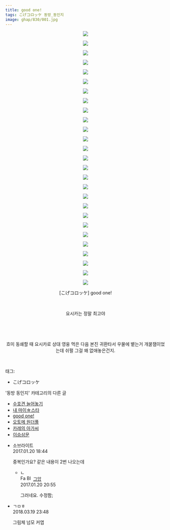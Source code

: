 ```yaml
---
title: good one!
tags: こげコロッケ 동방_동인지
image: ghap/830/001.jpg
---
```

<div class="article">
<p style="text-align: center; clear: none; float: none;"><img src="{{ site.nasurl }}/ghap/830/001.jpg"/></p>
<p style="text-align: center; clear: none; float: none;"><img src="{{ site.nasurl }}/ghap/830/002.jpg"/></p>
<p style="text-align: center; clear: none; float: none;"><img src="{{ site.nasurl }}/ghap/830/003.jpg"/></p>
<p style="text-align: center; clear: none; float: none;"><img src="{{ site.nasurl }}/ghap/830/004.jpg"/></p>
<p style="text-align: center; clear: none; float: none;"><img src="{{ site.nasurl }}/ghap/830/005.jpg"/></p>
<p style="text-align: center; clear: none; float: none;"><img src="{{ site.nasurl }}/ghap/830/006.jpg"/></p>
<p style="text-align: center; clear: none; float: none;"><img src="{{ site.nasurl }}/ghap/830/007.jpg"/></p>
<p style="text-align: center; clear: none; float: none;"><img src="{{ site.nasurl }}/ghap/830/008.jpg"/></p>
<p style="text-align: center; clear: none; float: none;"><img src="{{ site.nasurl }}/ghap/830/009.jpg"/></p>
<p style="text-align: center; clear: none; float: none;"><img src="{{ site.nasurl }}/ghap/830/010.jpg"/></p>
<p style="text-align: center; clear: none; float: none;"><img src="{{ site.nasurl }}/ghap/830/011.jpg"/></p>
<p style="text-align: center; clear: none; float: none;"><img src="{{ site.nasurl }}/ghap/830/012.jpg"/></p>
<p style="text-align: center; clear: none; float: none;"><img src="{{ site.nasurl }}/ghap/830/013.jpg"/></p>
<p style="text-align: center; clear: none; float: none;"><img src="{{ site.nasurl }}/ghap/830/014.jpg"/></p>
<p style="text-align: center; clear: none; float: none;"><img src="{{ site.nasurl }}/ghap/830/015.jpg"/></p>
<p style="text-align: center; clear: none; float: none;"><img src="{{ site.nasurl }}/ghap/830/016.jpg"/></p>
<p style="text-align: center; clear: none; float: none;"><img src="{{ site.nasurl }}/ghap/830/017.jpg"/></p>
<p style="text-align: center; clear: none; float: none;"><img src="{{ site.nasurl }}/ghap/830/018.jpg"/></p>
<p style="text-align: center; clear: none; float: none;"><img src="{{ site.nasurl }}/ghap/830/019.jpg"/></p>
<p style="text-align: center; clear: none; float: none;"><img src="{{ site.nasurl }}/ghap/830/020.jpg"/></p>
<p style="text-align: center; clear: none; float: none;"><img src="{{ site.nasurl }}/ghap/830/021.jpg"/></p>
<p style="text-align: center; clear: none; float: none;"><img src="{{ site.nasurl }}/ghap/830/022.jpg"/></p>
<p style="text-align: center; clear: none; float: none;"><img src="{{ site.nasurl }}/ghap/830/023.jpg"/></p>
<p style="text-align: center; clear: none; float: none;"><img src="{{ site.nasurl }}/ghap/830/024.jpg"/></p>
<p style="text-align: center; clear: none; float: none;"><img src="{{ site.nasurl }}/ghap/830/025.jpg"/></p>
<p style="text-align: center; clear: none; float: none;"><img src="{{ site.nasurl }}/ghap/830/026.jpg"/></p>
<p style="text-align: center; clear: none; float: none;"><img src="{{ site.nasurl }}/ghap/830/027.jpg"/></p>
<p style="text-align: center; clear: none; float: none;">[こげコロッケ] good one!</p>
<p style="text-align: center; clear: none; float: none;"><br/></p>
<p style="text-align: center; clear: none; float: none;">요시카는 정말 최고야</p>
<p style="text-align: center; clear: none; float: none;"><br/></p>
<p style="text-align: center; clear: none; float: none;"><br/></p>
<p style="text-align: center; clear: none; float: none;">흐미 동쇄할 때 요시카로 상대 영웅 먹은 다음 본진 귀환타서 우물에 뱉는거 개꿀잼이었는데 쉬펄 그걸 왜 없애놓은건지.</p>
<p><br/></p>
</div><div class="tagTrail">
<p>태그: </p>
<ul>
<li>こげコロッケ</li>
</ul>
</div><div class="another">
<p>'동방 동인지' 카테고리의 다른 글</p>
<ul>
<li><a href="/2016-07-13-ghap_832">수호견 늘어놓기</a></li>
<li><a href="/2016-07-13-ghap_831">내 마이☆스타</a></li>
<li><a href="/2016-07-13-ghap_830">good one!</a></li>
<li><a href="/2016-07-13-ghap_829">오토메 원더풀</a></li>
<li><a href="/2016-07-13-ghap_827">카레의 아가씨</a></li>
<li><a href="/2016-07-13-ghap_826">이승삼문</a></li>
</ul>
</div><div class="cb_module cb_fluid">
<div class="cb_wrt cb_profile">
<div class="comment">
<ul>
<li class="cb_thumb_off" id="comment14896302">
<div class="cb_comment_area">
<div class="cb_info_area">
<div class="cb_section">
<span class="cb_nick_name">소브라이트</span>
</div>
<div class="cb_section">
<span class="cb_date">2017.01.20 18:44 </span>
</div>
</div>
<div class="cb_dsc_comment">
<p class="cb_dsc">
											중복인가요? 같은 내용이 2번 나오는데
										</p>
</div>
<ul>
<li class="cb_thumb_off" id="comment14896384">
<span class="cb_bu_subnode">ㄴ</span>
<div class="cb_comment_area">
<div class="cb_info_area">
<div class="cb_section">
<span class="cb_nick_name"><img alt="Favicon of https://ghaptouhou.tistory.com" height="16" onerror="this.onerror=null;this.parentNode.removeChild(this)" src="https://ghaptouhou.tistory.com/favicon.ico" width="16"/> <img alt="BlogIcon" height="16" onerror="this.parentNode.removeChild(this)" src="https://ghaptouhou.tistory.com/index.gif" width="16"/> <a href="https://ghaptouhou.tistory.com" onclick="return openLinkInNewWindow(this)"> 그압</a><span class="tistoryProfileLayerTrigger" onclick='TistoryProfile.show(event, this, {"title":"\uc800\uae30 \uc774\uac70 \ub098\uc911\uc5d0 \uc218\uc815 \uac00\ub2a5\ud558\ub098\uc694","url":"https:\/\/ghap.tistory.com","nickname":"\uadf8\uc555","items":[]}); return false;'></span></span>
</div>
<div class="cb_section">
<span class="cb_date">2017.01.20 20:55 </span>
</div>
</div>
<div class="cb_dsc_comment">
<p class="cb_dsc">
																그러네요. 수정함;
															</p>
</div>
</div>
</li>
</ul>
</div></li>
<li class="cb_thumb_off" id="comment15222275">
<div class="cb_comment_area">
<div class="cb_info_area">
<div class="cb_section">
<span class="cb_nick_name">ㄱㅁㅎ</span>
</div>
<div class="cb_section">
<span class="cb_date">2018.03.19 23:48 </span>
</div>
</div>
<div class="cb_dsc_comment">
<p class="cb_dsc">
											그림체 넘모 커엽
										</p>
</div>
</div></li>
</ul>
</div>
</div><!-- commentList close -->
</div>
